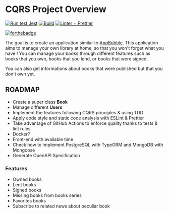 # CQRS Project Overview
[![Run test Jest](https://github.com/CS-DesignParLesTests/cqrs-sample/actions/workflows/runTest.yml/badge.svg)](https://github.com/CS-DesignParLesTests/cqrs-sample/actions/workflows/runTest.yml)
[![Build](https://github.com/CS-DesignParLesTests/cqrs-sample/actions/workflows/build.yml/badge.svg)](https://github.com/CS-DesignParLesTests/cqrs-sample/actions/workflows/build.yml)
[![Linter + Prettier](https://github.com/CS-DesignParLesTests/cqrs-sample/actions/workflows/linterAndFormatter.yml/badge.svg)](https://github.com/CS-DesignParLesTests/cqrs-sample/actions/workflows/linterAndFormatter.yml)

[![forthebadge](https://forthebadge.com/images/badges/made-with-typescript.svg)](https://forthebadge.com)

The goal is to create an application similar to [AppBubble](https://www.appbubble.co/).
This application aims to manage your own library at home, so that you won't forget what you have !
You can manage your books through different features such as books that you own, books that you lend, or books that were signed.

You can also get informations about books that were published but that you don't own yet.

## ROADMAP

* Create a super class **Book**
* Manage different **Users**
* Implement the features following CQRS principles & using TDD
* Apply code style and static code analysis with ESLint & Prettier
* Take advantage of GitHub Actions to enforce quality thanks to tests & lint rules
* Docker?
* Front-end with available time
* Check how to implement PostgreSQL with TypeORM and MongoDB with Mongoose
* Generate OpenAPI Specification

### Features

* Owned books
* Lent books
* Signed books
* Missing books from books series
* Favorites books
* Subscribe to related news about peculiar book
